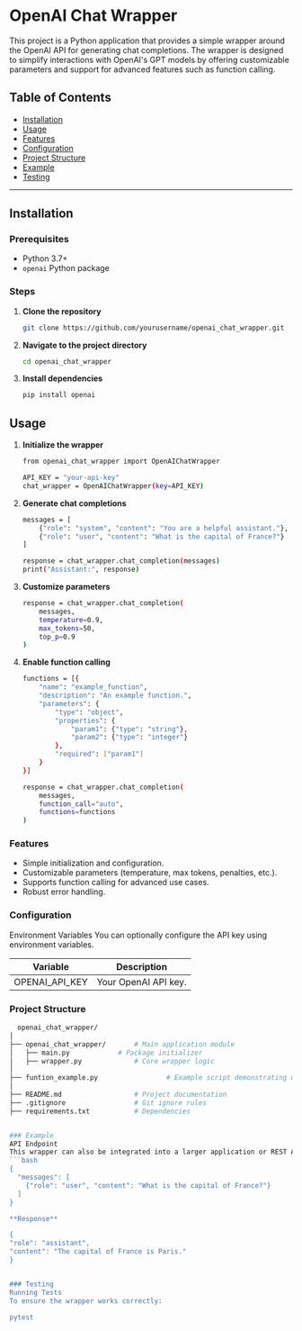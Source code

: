 # OpenAI Chat Wrapper

This project is a Python application that provides a simple wrapper around the OpenAI API for generating chat completions. The wrapper is designed to simplify interactions with OpenAI's GPT models by offering customizable parameters and support for advanced features such as function calling.

## Table of Contents

- [Installation](#installation)
- [Usage](#usage)
- [Features](#features)
- [Configuration](#configuration)
- [Project Structure](#project-structure)
- [Example](#example)
- [Testing](#testing)

---

## Installation

### Prerequisites

- Python 3.7+
- `openai` Python package

### Steps

1. **Clone the repository**

   ```bash
   git clone https://github.com/yourusername/openai_chat_wrapper.git


2. **Navigate to the project directory**
   ```bash
   cd openai_chat_wrapper

3. **Install dependencies**
   ```bash
   pip install openai

## Usage

1. **Initialize the wrapper**
   ```bash
   from openai_chat_wrapper import OpenAIChatWrapper

   API_KEY = "your-api-key"
   chat_wrapper = OpenAIChatWrapper(key=API_KEY)

2. **Generate chat completions**
   ```bash
   messages = [
       {"role": "system", "content": "You are a helpful assistant."},
       {"role": "user", "content": "What is the capital of France?"}
   ]

   response = chat_wrapper.chat_completion(messages)
   print("Assistant:", response)

3. **Customize parameters**
   ```bash
   response = chat_wrapper.chat_completion(
       messages,
       temperature=0.9,
       max_tokens=50,
       top_p=0.9
   )

4. **Enable function calling**
   ```bash
   functions = [{
       "name": "example_function",
       "description": "An example function.",
       "parameters": {
           "type": "object",
           "properties": {
               "param1": {"type": "string"},
               "param2": {"type": "integer"}
           },
           "required": ["param1"]
       }
   }]
   
   response = chat_wrapper.chat_completion(
       messages,
       function_call="auto",
       functions=functions
   )

### Features

* Simple initialization and configuration.
* Customizable parameters (temperature, max tokens, penalties, etc.).
* Supports function calling for advanced use cases.
* Robust error handling.

### Configuration
Environment Variables
You can optionally configure the API key using environment variables.

Variable	        |    Description
------------------|-----------------------
OPENAI_API_KEY	  |   Your OpenAI API key.


### Project Structure
   ```bash
     openai_chat_wrapper/
   │
   ├── openai_chat_wrapper/       # Main application module
   │   ├── main.py            # Package initializer
   │   ├── wrapper.py             # Core wrapper logic
   │
   ├── funtion_example.py                 # Example script demonstrating usage
   │
   ├── README.md                  # Project documentation
   ├── .gitignore                 # Git ignore rules
   ├── requirements.txt           # Dependencies


### Example
API Endpoint
This wrapper can also be integrated into a larger application or REST API. Here's a sample request to fetch a chat completion:
   ```bash
   {
     "messages": [
       {"role": "user", "content": "What is the capital of France?"}
     ]
   }

**Response**

{
  "role": "assistant",
  "content": "The capital of France is Paris."
}


### Testing  
Running Tests
To ensure the wrapper works correctly:

pytest
